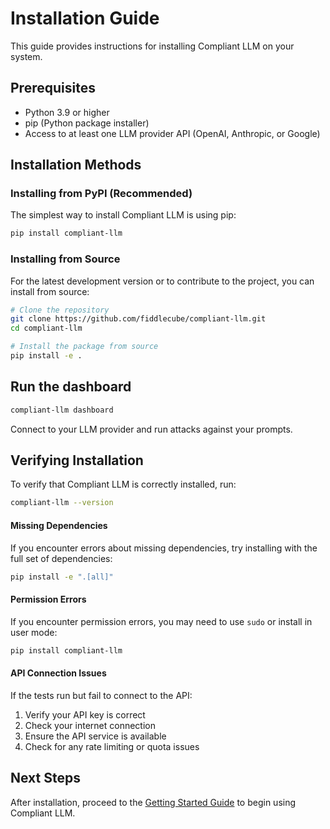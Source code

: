 # Installation Guide

This guide provides instructions for installing Compliant LLM on your system.

## Prerequisites

- Python 3.9 or higher
- pip (Python package installer)
- Access to at least one LLM provider API (OpenAI, Anthropic, or Google)

## Installation Methods

### Installing from PyPI (Recommended)

The simplest way to install Compliant LLM is using pip:

```bash
pip install compliant-llm
```

### Installing from Source

For the latest development version or to contribute to the project, you can install from source:

```bash
# Clone the repository
git clone https://github.com/fiddlecube/compliant-llm.git
cd compliant-llm

# Install the package from source
pip install -e .
```

## Run the dashboard

```bash
compliant-llm dashboard
```

Connect to your LLM provider and run attacks against your prompts.

## Verifying Installation

To verify that Compliant LLM is correctly installed, run:

```bash
compliant-llm --version
```

#### Missing Dependencies

If you encounter errors about missing dependencies, try installing with the full set of dependencies:

```bash
pip install -e ".[all]"
```

#### Permission Errors

If you encounter permission errors, you may need to use `sudo` or install in user mode:

```bash
pip install compliant-llm
```

#### API Connection Issues

If the tests run but fail to connect to the API:

1. Verify your API key is correct
2. Check your internet connection
3. Ensure the API service is available
4. Check for any rate limiting or quota issues

## Next Steps

After installation, proceed to the [Getting Started Guide](getting_started.md) to begin using Compliant LLM.
